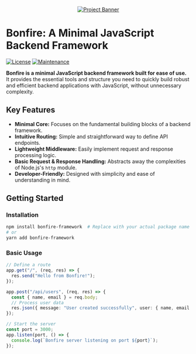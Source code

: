 <div align="center">
  <br />
    <a href="https://github.com/sanketghosh/bonfire" target="_blank">
      <img src="https://github.com/sanketghosh/findevs/blob/main/public/bonfire.png" alt="Project Banner">
    </a>
  <br />
</div>

# Bonfire: A Minimal JavaScript Backend Framework

[![License](https://img.shields.io/badge/License-MIT-yellow.svg)](https://opensource.org/licenses/MIT)
[![Maintenance](https://img.shields.io/badge/Maintained-Yes-green.svg)](https://github.com/YOUR_GITHUB_USERNAME/bonfire/graphs/commit-activity)

**Bonfire is a minimal JavaScript backend framework built for ease of use.** It provides the essential tools and structure you need to quickly build robust and efficient backend applications with JavaScript, without unnecessary complexity.

## Key Features

- **Minimal Core:** Focuses on the fundamental building blocks of a backend framework.
- **Intuitive Routing:** Simple and straightforward way to define API endpoints.
- **Lightweight Middleware:** Easily implement request and response processing logic.
- **Basic Request & Response Handling:** Abstracts away the complexities of Node.js's `http` module.
- **Developer-Friendly:** Designed with simplicity and ease of understanding in mind.

## Getting Started

### Installation

```bash
npm install bonfire-framework  # Replace with your actual package name if different
# or
yarn add bonfire-framework
```

### Basic Usage

```ts
// Define a route
app.get("/", (req, res) => {
  res.send("Hello from Bonfire!");
});

app.post("/api/users", (req, res) => {
  const { name, email } = req.body;
  // Process user data
  res.json({ message: "User created successfully", user: { name, email } });
});

// Start the server
const port = 3000;
app.listen(port, () => {
  console.log(`Bonfire server listening on port ${port}`);
});
```
